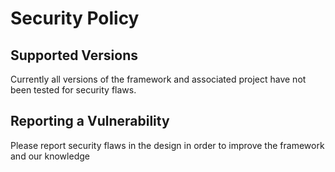 # Security Policy

## Supported Versions

Currently all versions of the framework and associated project have not been tested for security flaws.

## Reporting a Vulnerability

Please report security flaws in the design in order to improve the framework and our knowledge
